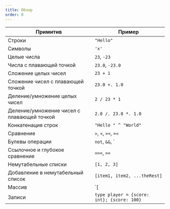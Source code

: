 ```yaml
---
title: Обзор
order: 0
---
```


Примитив                                   | Пример
-------------------------------------------|--------------------------------
Строки                                     |  `"Hello"`
Символы                                    |  `'x'`
Целые числа                                |  `23`, `-23`
Числа с плавающей точкой                   |  `23.0`, `-23.0`
Сложение целых чисел                       |  `23 + 1`
Сложение чисел с плавающей точкой          |  `23.0 +. 1.0`
Деление/умножение целых чисел              |  `2 / 23 * 1`
Деление/умножение чисел с плавающей точкой |  `2.0 /. 23.0 *. 1.0`
Конкатенация строк                         |  `"Hello " ^ "World"`
Сравнение                                  |  `>`, `<`, `>=`, `=<`
Булевы операции                            |  `not`, `&&`, `||`
Ссылочноe и глубокое сравнение             |  `===`, `==`
Немутабельные списки                       |  `[1, 2, 3]`
Добавление в немутабельный список          |  `[item1, item2, ...theRest]`
Массив                                     |  `[|1, 2, 3|]`
Записи                                     |  `type player = {score: int}; {score: 100}`
